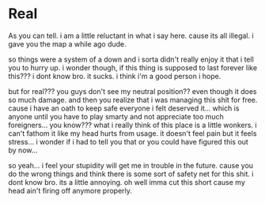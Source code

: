 # Real

As you can tell.  i am a little reluctant in what i say here.  cause its all illegal.  i gave you the map a while ago dude.

so things were a system of a down and i sorta didn't really enjoy it that i tell you to hurry up.  i wonder though, if this thing is supposed to last forever like this???  i dont know bro.  it sucks.  i think i'm a good person i hope.

but for real???  you guys don't see my neutral position?? even though it does so much damage.  and then you realize that i was managing this shit for free.  cause i have an oath to keep safe everyone i felt deserved it...  which is anyone until you have to play smarty and not appreciate too much foreigners...  you know???  what i really think of this place is a little wonkers. i can't fathom it like my head hurts from usage.  it doesn't feel pain but it feels stress... i wonder if i had to tell you that or you could have figured this out by now...

so yeah...  i feel your stupidity will get me in trouble in the future.  cause you do the wrong things and think there is some sort of safety net for this shit.  i dont know bro. its a little annoying.  oh well imma cut this short cause my head ain't firing off anymore properly.
